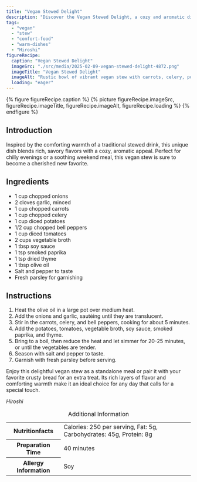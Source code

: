 ```yaml
---
title: "Vegan Stewed Delight"
description: "Discover the Vegan Stewed Delight, a cozy and aromatic dish perfect for any day. This vegan stew combines traditional stewed drink flavors in a comforting, savory recipe."
tags:
  - "vegan"
  - "stew"
  - "comfort-food"
  - "warm-dishes"
  - "Hiroshi"
figureRecipe: 
  caption: "Vegan Stewed Delight"
  imageSrc: "./src/media/2025-02-09-vegan-stewed-delight-4872.png"
  imageTitle: "Vegan Stewed Delight"
  imageAlt: "Rustic bowl of vibrant vegan stew with carrots, celery, potatoes, and bell peppers, garnished with parsley on a minimalist wooden table, under cozy lighting."
  loading: "eager"
---
```


{% figure figureRecipe.caption %}
{% picture figureRecipe.imageSrc, figureRecipe.imageTitle, figureRecipe.imageAlt, figureRecipe.loading %}
{% endfigure %}

## Introduction

Inspired by the comforting warmth of a traditional stewed drink, this unique dish blends rich, savory flavors with a cozy, aromatic appeal. Perfect for chilly evenings or a soothing weekend meal, this vegan stew is sure to become a cherished new favorite.

## Ingredients

- 1 cup chopped onions
- 2 cloves garlic, minced
- 1 cup chopped carrots
- 1 cup chopped celery
- 1 cup diced potatoes
- 1/2 cup chopped bell peppers
- 1 cup diced tomatoes
- 2 cups vegetable broth
- 1 tbsp soy sauce
- 1 tsp smoked paprika
- 1 tsp dried thyme
- 1 tbsp olive oil
- Salt and pepper to taste
- Fresh parsley for garnishing

## Instructions

1. Heat the olive oil in a large pot over medium heat.
2. Add the onions and garlic, sautéing until they are translucent.
3. Stir in the carrots, celery, and bell peppers, cooking for about 5 minutes.
4. Add the potatoes, tomatoes, vegetable broth, soy sauce, smoked paprika, and thyme.
5. Bring to a boil, then reduce the heat and let simmer for 20-25 minutes, or until the vegetables are tender.
6. Season with salt and pepper to taste.
7. Garnish with fresh parsley before serving.

Enjoy this delightful vegan stew as a standalone meal or pair it with your favorite crusty bread for an extra treat. Its rich layers of flavor and comforting warmth make it an ideal choice for any day that calls for a special touch.

*Hiroshi*

<table><caption class='sr-only'>Additional Information</caption><tr><th>Nutritionfacts</th><td>Calories: 250 per serving, Fat: 5g, Carbohydrates: 45g, Protein: 8g&nbsp;</td></tr><tr><th>Preparation Time</th><td>40 minutes&nbsp;</td></tr><tr><th>Allergy Information</th><td>Soy&nbsp;</td></tr></table>

